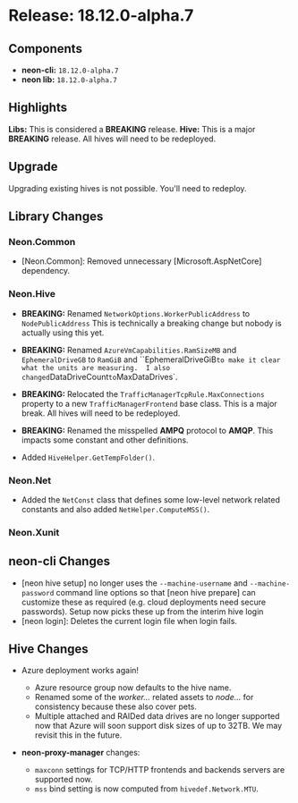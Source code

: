 # Release: 18.12.0-alpha.7

## Components

* **neon-cli:** `18.12.0-alpha.7`
* **neon lib:** `18.12.0-alpha.7`

## Highlights

**Libs:** This is considered a **BREAKING** release.
**Hive:** This is a major **BREAKING** release.  All hives will need to be redeployed.


## Upgrade

Upgrading existing hives is not possible.  You'll need to redeploy.

## Library Changes

### Neon.Common

* [Neon.Common]: Removed unnecessary [Microsoft.AspNetCore] dependency.

### Neon.Hive

* **BREAKING:** Renamed `NetworkOptions.WorkerPublicAddress` to `NodePublicAddress` This is technically a breaking change but nobody is actually using this yet.
* **BREAKING:** Renamed `AzureVmCapabilities.RamSizeMB` and `EphemeralDriveGB` to `RamGiB` and ``EphemeralDriveGiB` to make it clear what the units are measuring.  I also changed `DataDriveCount` to `MaxDataDrives`.
* **BREAKING:** Relocated the `TrafficManagerTcpRule.MaxConnections` property to a new `TrafficManagerFrontend` base class.  This is a major break.  All hives will need to be redeployed.
* **BREAKING:** Renamed the misspelled **AMPQ** protocol to **AMQP**.  This impacts some constant and other definitions.

* Added `HiveHelper.GetTempFolder()`.

### Neon.Net

* Added the `NetConst` class that defines some low-level network related constants and also added `NetHelper.ComputeMSS()`.

### Neon.Xunit

## neon-cli Changes

* [neon hive setup] no longer uses the `--machine-username` and `--machine-password` command line options so that [neon hive prepare] can customize these as required (e.g. cloud deployments need secure passwords).  Setup now picks these up from the interim hive login 
* [neon login]: Deletes the current login file when login fails.

## Hive Changes

* Azure deployment works again!
  * Azure resource group now defaults to the hive name.
  * Renamed some of the *worker...* related assets to *node...* for consistency because these also cover pets.
  * Multiple attached and RAIDed data drives are no longer supported now that Azure will soon support disk sizes of up to 32TB.  We may revisit this in the future.

* **neon-proxy-manager** changes:
  * `maxconn` settings for TCP/HTTP frontends and backends servers are supported now.
  * `mss` bind setting is now computed from `hivedef.Network.MTU`.


   